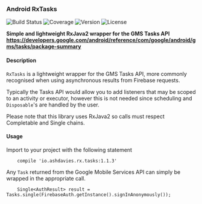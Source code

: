 ### Android RxTasks
![Build Status](https://img.shields.io/travis/ashdavies/rx-tasks.svg)
![Coverage](https://img.shields.io/codecov/c/github/ashdavies/rx-tasks.svg)
![Version](https://img.shields.io/badge/version-1.1.3-yellowgreen.svg)
![License](https://img.shields.io/badge/license-apache%202.0-blue.svg)

**Simple and lightweight RxJava2 wrapper for the GMS Tasks API**
**https://developers.google.com/android/reference/com/google/android/gms/tasks/package-summary**

#### Description
`RxTasks` is a lightweight wrapper for the GMS Tasks API,
more commonly recognised when using asynchronous results from Firebase requests.

Typically the Tasks API would allow you to add listeners that may be scoped to an activity or executor,
however this is not needed since scheduling and `Disposable`'s are handled by the user.

Please note that this library uses RxJava2 so calls must respect Completable and Single chains.

#### Usage
Import to your project with the following statement
```android
    compile 'io.ashdavies.rx.tasks:1.1.3'
```
Any `Task` returned from the Google Mobile Services API can simply be wrapped in the appropriate call.
```android
    Single<AuthResult> result = Tasks.single(FirebaseAuth.getInstance().signInAnonymously());
```
